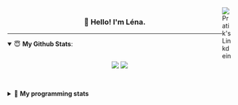 <!--
<a href="https://twitter.com" target="_blank" rel="nofollow">
 <img align="right" alt="Pratik's Twitter" width="22px" src="https://cdn.jsdelivr.net/npm/simple-icons@v3/icons/twitter.svg" />
</a> 

-->
<a href="https://www.linkedin.com/in/lenagiacalone/" target="_blank" rel="nofollow">
 <img align="right" alt="Pratik's Linkdein" width="22px" src="https://cdn.jsdelivr.net/npm/simple-icons@v3/icons/linkedin.svg" />
</a>



<h3 align="center">👋 Hello! I'm Léna.</h3>

---

<!--
**lgiacalo/lgiacalo** is a ✨ _special_ ✨ repository because its `README.md` (this file) appears on your GitHub profile.

Here are some ideas to get you started:

- 🔭 I’m currently working on ...
- 🌱 I’m currently learning ...
- 👯 I’m looking to collaborate on ...
- 🤔 I’m looking for help with ...
- 💬 Ask me about ...
- 📫 How to reach me: ...
- 😄 Pronouns: ...
- ⚡ Fun fact: ...
-->

<details open>
 <summary> 😇 <b>My Github Stats</b>: </summary>
<br>
<p align = "center">
  <img src = "https://github-readme-stats.vercel.app/api?username=lgiacalo&show_icons=true&theme=nord" width="420">
  <img src = "https://github-readme-stats.vercel.app/api/top-langs/?username=lgiacalo&layout=compact&theme=nord">
</p>
 
<br>
<p align = "center">
  <imp src = "https://github-readme-stats.vercel.app/api/wakatime?username=lgiacalo&theme=nord">
</p>

</details>

<details>
 <summary>🤖 <b>My programming stats</b></summary>
 <br>
 
<!--START_SECTION:waka-->
![Lines of code](https://img.shields.io/badge/From%20Hello%20World%20I%27ve%20Written-956132%20lines%20of%20code-blue)

**🐱 My Github Data** 

> 🏆 362 Contributions in the Year 2021
 > 
> 📦 296.9 kB Used in Github's Storage 
 > 
> 🚫 Not Opted to Hire
 > 
> 📜 44 Public Repositories 
 > 
> 🔑 32 Private Repositories  
 > 
**I'm a Night 🦉** 

```text
🌞 Morning    135 commits    ███░░░░░░░░░░░░░░░░░░░░░░   12.97% 
🌆 Daytime    358 commits    ████████░░░░░░░░░░░░░░░░░   34.39% 
🌃 Evening    438 commits    ██████████░░░░░░░░░░░░░░░   42.07% 
🌙 Night      110 commits    ██░░░░░░░░░░░░░░░░░░░░░░░   10.57%

```
📅 **I'm Most Productive on Thursday** 

```text
Monday       145 commits    ███░░░░░░░░░░░░░░░░░░░░░░   13.93% 
Tuesday      150 commits    ███░░░░░░░░░░░░░░░░░░░░░░   14.41% 
Wednesday    199 commits    ████░░░░░░░░░░░░░░░░░░░░░   19.12% 
Thursday     209 commits    █████░░░░░░░░░░░░░░░░░░░░   20.08% 
Friday       145 commits    ███░░░░░░░░░░░░░░░░░░░░░░   13.93% 
Saturday     73 commits     █░░░░░░░░░░░░░░░░░░░░░░░░   7.01% 
Sunday       120 commits    ███░░░░░░░░░░░░░░░░░░░░░░   11.53%

```


📊 **This Week I Spent My Time On** 

```text
⌚︎ Time Zone: Europe/Paris

💬 Programming Languages: 
JavaScript               24 hrs 26 mins      █████████████████░░░░░░░░   69.88% 
Twig                     9 hrs 47 mins       ███████░░░░░░░░░░░░░░░░░░   28.0% 
Other                    15 mins             ░░░░░░░░░░░░░░░░░░░░░░░░░   0.74% 
JSON                     11 mins             ░░░░░░░░░░░░░░░░░░░░░░░░░   0.55% 
CSS                      8 mins              ░░░░░░░░░░░░░░░░░░░░░░░░░   0.42%

🔥 Editors: 
VS Code                  34 hrs 58 mins      █████████████████████████   100.0%

🐱‍💻 Projects: 
pappers-engine           32 hrs 48 mins      ███████████████████████░░   93.79% 
pappers-importers        2 hrs 10 mins       █░░░░░░░░░░░░░░░░░░░░░░░░   6.21%

💻 Operating System: 
Mac                      34 hrs 58 mins      █████████████████████████   100.0%

```

**I Mostly Code in C** 

```text
C                        26 repos            ████████░░░░░░░░░░░░░░░░░   33.33% 
JavaScript               13 repos            ████░░░░░░░░░░░░░░░░░░░░░   16.67% 
HTML                     8 repos             ██░░░░░░░░░░░░░░░░░░░░░░░   10.26% 
Shell                    8 repos             ██░░░░░░░░░░░░░░░░░░░░░░░   10.26% 
C++                      4 repos             █░░░░░░░░░░░░░░░░░░░░░░░░   5.13%

```


**Timeline**

![Chart not found](https://raw.githubusercontent.com/lgiacalo/lgiacalo/main/charts/bar_graph.png) 


<!--END_SECTION:waka-->

</details>
